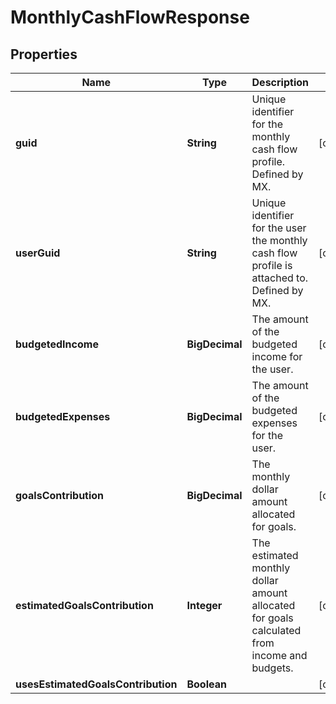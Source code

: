 

# MonthlyCashFlowResponse


## Properties

| Name | Type | Description | Notes |
|------------ | ------------- | ------------- | -------------|
|**guid** | **String** | Unique identifier for the monthly cash flow profile. Defined by MX. |  [optional] |
|**userGuid** | **String** | Unique identifier for the user the monthly cash flow profile is attached to. Defined by MX. |  [optional] |
|**budgetedIncome** | **BigDecimal** | The amount of the budgeted income for the user. |  [optional] |
|**budgetedExpenses** | **BigDecimal** | The amount of the budgeted expenses for the user. |  [optional] |
|**goalsContribution** | **BigDecimal** | The monthly dollar amount allocated for goals. |  [optional] |
|**estimatedGoalsContribution** | **Integer** | The estimated monthly dollar amount allocated for goals calculated from income and budgets. |  [optional] |
|**usesEstimatedGoalsContribution** | **Boolean** |  |  [optional] |



